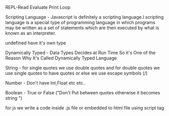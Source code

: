 REPL-Read Evaluate Print Loop

Scripting Language - Javascript is definitely a scripting language.I scripting language is a special type of programming language in which programs may be written as a set of statements which are then executed by what is known as an interpreter.

undefined have it's own type 

Dynamically Typed - Data Types Decides at Run Time So it's One of the Reason Why It's Called Dynamically Typed Language 

String - for single quotes we use double quotes and for double quotes we use single quotes to have quotes or else we use escape symbols (/)

Number - Don't have Int,Float etc etc..

Boolean - True or False ("Don't Put between quotes otherwise it becomes string ")

for js we write a code inside .js file or embedded to html file using script tag 

